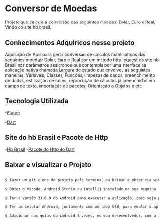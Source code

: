 # Conversor de Moedas

Projeto que calcula a conversão das seguintes moedas: Dolar, Euro e Real, Vindo do site hb brasil. 

## Conhecimentos Adquiridos nesse projeto 

Aquisição de Apis para gerar conversão de calculos matématicos das seguintes moedas: Dolar, Euro e Real por um método http request do site hb Brasil 
nos parâmetros assícronos que contempla por uma interface na aplicação nativa chamada Largura de estado que envolveu as seguintes maneiras: Variaveis, Classes, 
Funções, limpezas de dados, preenchimento de dados, estilização de cores, reprodução de cálculos já preenchidos em campo de texto, importação de pacotes, 
Orientação a Objetos e etc

## Tecnologia Utilizada 

-[Flutter](https://flutter.dev) 

-[Dart](https://dart.dev/guides) 

## Site do hb Brasil e Pacote de Http 

-[Hb Brasil](https://hbbrasil.com) 
-[Pacote do Http do Dart](https://pub.dev/packages/http)

## Baixar e visualizar o Projeto 

  ```bash 
  
  $ fazer um git clone do projeto pelo terminal ou baixar e obter via winrar  
  
  $ Obter o Vscode, Android Studio ou intellij instalado na sua maquina
  
  $ Ter a versão 33.0.0 do Android para executar a aplicação, caso seja por um emulador SDK 
  
  $ Ter um celular Android, juntamente com um cabo USB, para emular o aplicativo pelo Android Studio 
  
  $ Adicionar nos guias do Android 3 vezes, eu sou desenvolvedor, com a intenção de conseguir rodar o projeto de contador


